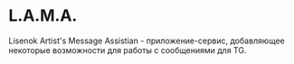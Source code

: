 # L.A.M.A.
Lisenok Artist's Message Assistian - приложение-сервис, добавляющее некоторые возможности для работы с сообщениями для TG.
